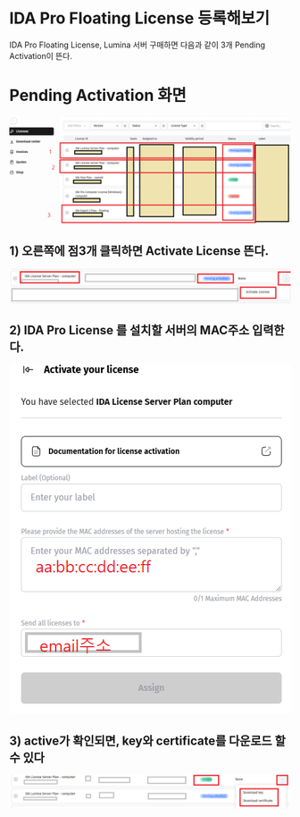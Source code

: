 # IDA Pro Floating License 등록해보기

IDA Pro Floating License, Lumina 서버 구매하면
다음과 같이 3개 Pending Activation이 뜬다.

#  Pending Activation 화면 

![IDA License Server 설치 화면](capture/0.0%20ida%20license%20server%20설치.PNG)

## 1) 오른쪽에 점3개 클릭하면 Activate License 뜬다.
  
![IDA License Server 설치 화면](capture/1.1%20ida%20license%20server%20설치.PNG)

## 2) IDA Pro License 를 설치할 서버의 MAC주소 입력한다.
  
![IDA License Server 설치 화면](capture/1.2%20ida%20license%20server%20설치.PNG)

## 3) active가 확인되면, key와  certificate를 다운로드 할 수 있다
![IDA License Server 설치 화면](capture/1.5%20ida%20license%20server%20설치.PNG)
